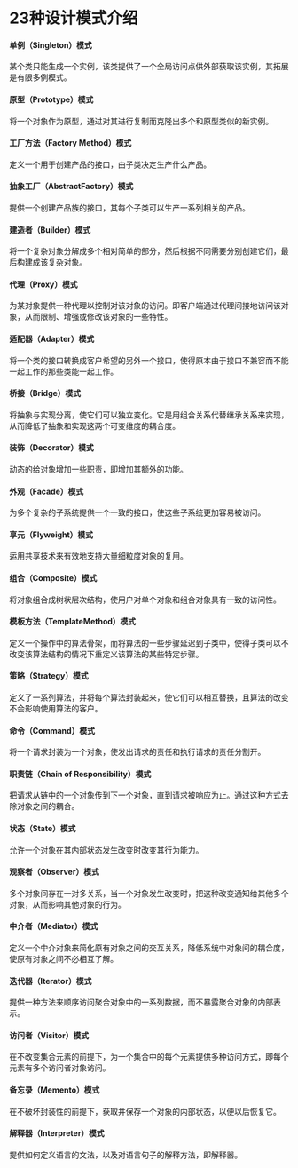 # 23种设计模式介绍

#### 单例（Singleton）模式
  某个类只能生成一个实例，该类提供了一个全局访问点供外部获取该实例，其拓展是有限多例模式。
#### 原型（Prototype）模式
将一个对象作为原型，通过对其进行复制而克隆出多个和原型类似的新实例。
#### 工厂方法（Factory Method）模式
定义一个用于创建产品的接口，由子类决定生产什么产品。
#### 抽象工厂（AbstractFactory）模式
提供一个创建产品族的接口，其每个子类可以生产一系列相关的产品。
#### 建造者（Builder）模式
将一个复杂对象分解成多个相对简单的部分，然后根据不同需要分别创建它们，最后构建成该复杂对象。
#### 代理（Proxy）模式
为某对象提供一种代理以控制对该对象的访问。即客户端通过代理间接地访问该对象，从而限制、增强或修改该对象的一些特性。
#### 适配器（Adapter）模式
将一个类的接口转换成客户希望的另外一个接口，使得原本由于接口不兼容而不能一起工作的那些类能一起工作。
#### 桥接（Bridge）模式
将抽象与实现分离，使它们可以独立变化。它是用组合关系代替继承关系来实现，从而降低了抽象和实现这两个可变维度的耦合度。
#### 装饰（Decorator）模式
动态的给对象增加一些职责，即增加其额外的功能。
#### 外观（Facade）模式
为多个复杂的子系统提供一个一致的接口，使这些子系统更加容易被访问。
#### 享元（Flyweight）模式
运用共享技术来有效地支持大量细粒度对象的复用。
#### 组合（Composite）模式
将对象组合成树状层次结构，使用户对单个对象和组合对象具有一致的访问性。
#### 模板方法（TemplateMethod）模式
定义一个操作中的算法骨架，而将算法的一些步骤延迟到子类中，使得子类可以不改变该算法结构的情况下重定义该算法的某些特定步骤。
#### 策略（Strategy）模式
定义了一系列算法，并将每个算法封装起来，使它们可以相互替换，且算法的改变不会影响使用算法的客户。
#### 命令（Command）模式
将一个请求封装为一个对象，使发出请求的责任和执行请求的责任分割开。
#### 职责链（Chain of Responsibility）模式
把请求从链中的一个对象传到下一个对象，直到请求被响应为止。通过这种方式去除对象之间的耦合。
#### 状态（State）模式
允许一个对象在其内部状态发生改变时改变其行为能力。
#### 观察者（Observer）模式
多个对象间存在一对多关系，当一个对象发生改变时，把这种改变通知给其他多个对象，从而影响其他对象的行为。
#### 中介者（Mediator）模式
定义一个中介对象来简化原有对象之间的交互关系，降低系统中对象间的耦合度，使原有对象之间不必相互了解。
#### 迭代器（Iterator）模式
提供一种方法来顺序访问聚合对象中的一系列数据，而不暴露聚合对象的内部表示。
#### 访问者（Visitor）模式
在不改变集合元素的前提下，为一个集合中的每个元素提供多种访问方式，即每个元素有多个访问者对象访问。
#### 备忘录（Memento）模式
在不破坏封装性的前提下，获取并保存一个对象的内部状态，以便以后恢复它。
#### 解释器（Interpreter）模式
提供如何定义语言的文法，以及对语言句子的解释方法，即解释器。

